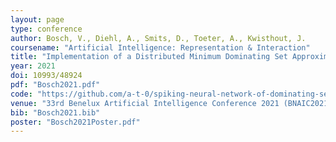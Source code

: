 ```yaml
---
layout: page
type: conference
author: Bosch, V., Diehl, A., Smits, D., Toeter, A., Kwisthout, J.
coursename: "Artificial Intelligence: Representation & Interaction"
title: "Implementation of a Distributed Minimum Dominating Set Approximation Algorithm in a Spiking Neural Network"
year: 2021
doi: 10993/48924
pdf: "Bosch2021.pdf"
code: "https://github.com/a-t-0/spiking-neural-network-of-dominating-set-approximation"
venue: "33rd Benelux Artificial Intelligence Conference 2021 (BNAIC2021)"
bib: "Bosch2021.bib"
poster: "Bosch2021Poster.pdf"
---
```

